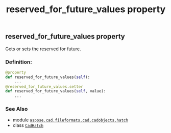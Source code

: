 ﻿---
title: reserved_for_future_values property
second_title: Aspose.CAD for Python via .NET API References
description: 
type: docs
weight: 680
url: /python-net/aspose.cad.fileformats.cad.cadobjects.hatch/cadhatch/reserved_for_future_values/
is_root: false
---

## reserved_for_future_values property


Gets or sets the reserved for future.
### Definition:
```python
@property
def reserved_for_future_values(self):
    ...
@reserved_for_future_values.setter
def reserved_for_future_values(self, value):
    ...
```

### See Also
* module [`aspose.cad.fileformats.cad.cadobjects.hatch`](../../)
* class [`CadHatch`](/cad/python-net/aspose.cad.fileformats.cad.cadobjects.hatch/cadhatch)
